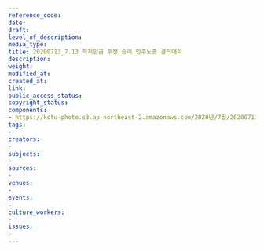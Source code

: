 ```yaml
---
reference_code: 
date: 
draft: 
level_of_description: 
media_type: 
title: 20200713_7.13 최저임금 투쟁 승리 민주노총 결의대회
description: 
weight: 
modified_at: 
created_at: 
link: 
public_access_status: 
copyright_status: 
components:
- https://kctu-photo.s3.ap-northeast-2.amazonaws.com/2020년/7월/20200713_7.13+최저임금+투쟁+승리+민주노총+결의대회/photo_2020-07-13_19-01-30.jpg
tags:
- 
creators:
- 
subjects:
- 
sources:
- 
venues:
- 
events:
- 
culture_workers:
- 
issues:
- 
---
```

